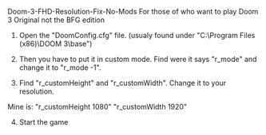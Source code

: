 Doom-3-FHD-Resolution-Fix-No-Mods
For those of who want to play Doom 3 Original not the BFG edition

1. Open the "DoomConfig.cfg" file. (usualy found under "C:\Program Files (x86)\DOOM 3\base")

2. Then you have to put it in custom mode.
Find were it says "r_mode" and change it to "r_mode -1".

3. Find "r_customHeight" and "r_customWidth".
Change it to your resolution.

Mine is:
"r_customHeight 1080"
"r_customWidth 1920"

4. Start the game
